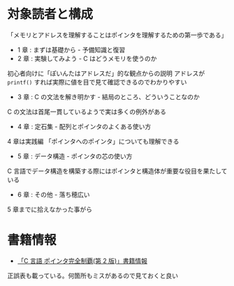 # 対象読者と構成

「メモリとアドレスを理解することはポインタを理解するための第一歩である」

- 1 章 : まずは基礎から - 予備知識と復習
- 2 章 : 実験してみよう - C はどうメモリを使うのか

初心者向けに「ぽいんたはアドレスだ」的な観点からの説明
アドレスが `printf()` すれば実際に値を目で見て確認できるのでわかりやすい

- 3 章 : C の文法を解き明かす - 結局のところ、どういうことなのか

C の文法は首尾一貫しているようで実は多くの例外がある

- 4 章 : 定石集 - 配列とポインタのよくある使い方

4 章は実践編
「ポインタへのポインタ」についても理解できる

- 5 章 : データ構造 - ポインタの芯の使い方

C 言語でデータ構造を構築する際にはポインタと構造体が重要な役目を果たしている

- 6 章 : その他 - 落ち穂広い

5 章までに拾えなかった事がら

# 書籍情報

- [「C 言語 ポインタ完全制覇(第 2 版)」書籍情報](http://kmaebashi.com/seiha2/index.html)

正誤表も載っている。何箇所もミスがあるので見ておくと良い
